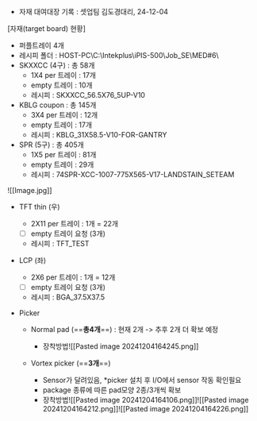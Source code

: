 
- 자재 대여대장 기록 : 셋업팀 김도경대리, 24-12-04

[자재(target board) 현황]
- 퍼플트레이 4개
- 레시피 폴더 : HOST-PC\\C:\\Intekplus\\iPIS-500\\Job_SE\\MED#6\\
- SKXXCC (4구) : 총 58개
	- 1X4 per 트레이 : 17개 
	- empty 트레이 : 10개
	- 레시피 : SKXXCC_56.5X76_5UP-V10
- KBLG coupon : 총 145개
	- 3X4 per 트레이 : 12개
	- empty 트레이 : 17개
	- 레시피 : KBLG_31X58.5-V10-FOR-GANTRY
- SPR (5구) : 총 405개
	- 1X5 per 트레이 : 81개
	- empty 트레이 : 29개
	- 레시피 : 74SPR-XCC-1007-775X565-V17-LANDSTAIN_SETEAM

![[Image.jpg]]
- TFT thin (우)
	- 2X11 per 트레이 : 1개 = 22개
	- [ ] empty 트레이 요청 (3개)
	- 레시피 : TFT_TEST
- LCP (좌)
	- 2X6 per 트레이 : 1개 = 12개
	- [ ] empty 트레이 요청 (3개)
	- 레시피 : BGA_37.5X37.5

- Picker
	- Normal pad (==**총4개**==) : 현재 2개 -> 추후 2개 더 확보 예정
		- 장착방법![[Pasted image 20241204164245.png]]

	- Vortex picker (==**3개**==)
		- Sensor가 달려있음, *picker 설치 후 I/O에서 sensor 작동 확인필요
		- package 종류에 따른 pad모양 2종/3개씩 확보
		- 장착방법![[Pasted image 20241204164106.png]]![[Pasted image 20241204164212.png]]![[Pasted image 20241204164226.png]]